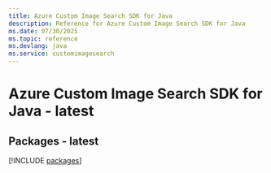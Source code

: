 ```yaml
---
title: Azure Custom Image Search SDK for Java
description: Reference for Azure Custom Image Search SDK for Java
ms.date: 07/30/2025
ms.topic: reference
ms.devlang: java
ms.service: customimagesearch
---
```

# Azure Custom Image Search SDK for Java - latest
## Packages - latest
[!INCLUDE [packages](custom-image-search-index.md)]